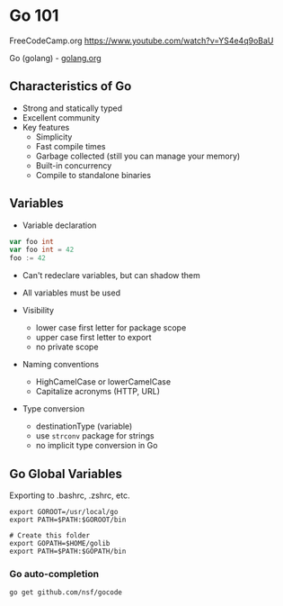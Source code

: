 # Go 101

FreeCodeCamp.org
https://www.youtube.com/watch?v=YS4e4q9oBaU

Go (golang) - [golang.org](https://golang.org)

## Characteristics of Go

* Strong and statically typed
* Excellent community
* Key features
  * Simplicity
  * Fast compile times
  * Garbage collected (still you can manage your memory)
  * Built-in concurrency
  * Compile to standalone binaries

## Variables

* Variable declaration

```go
var foo int
var foo int = 42
foo := 42
```

* Can't redeclare variables,  but can shadow them
* All variables must be used
* Visibility
  * lower case first letter for package scope
  * upper case first letter to export
  * no private scope

* Naming conventions
  * HighCamelCase or lowerCamelCase
  * Capitalize acronyms (HTTP, URL)

* Type conversion
  * destinationType (variable)
  * use ```strconv``` package for strings
  * no implicit type conversion in Go

## Go Global Variables

Exporting to .bashrc, .zshrc, etc.

```shell
export GOROOT=/usr/local/go
export PATH=$PATH:$GOROOT/bin

# Create this folder
export GOPATH=$HOME/golib
export PATH=$PATH:$GOPATH/bin
```

### Go auto-completion

```
go get github.com/nsf/gocode
```
